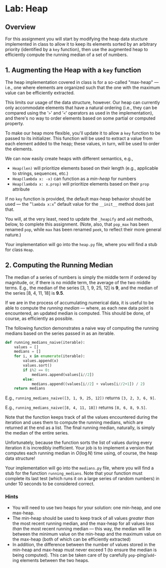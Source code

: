 # Lab: Heap

## Overview

For this assignment you will start by modifying the heap data stucture implemented in class to allow it to keep its elements sorted by an arbitrary priority (identified by a `key` function), then use the augmented heap to efficiently compute the running median of a set of numbers.


## 1. Augmenting the Heap with a `key` function

The heap implementation covered in class is for a so-called "max-heap" — i.e., one where elements are organized such that the one with the maximum value can be efficiently extracted.

This limits our usage of the data structure, however. Our heap can currently only accommodate elements that have a natural ordering (i.e., they can be compared using the '`>`' and '`<`' operators as used in the implementation), and there's no way to order elements based on some partial or computed property.

To make our heap more flexible, you'll update it to allow a `key` function to be passed to its initializer. This function will be used to extract a value from each element added to the heap; these values, in turn, will be used to order the elements. 

We can now easily create heaps with different semantics, e.g.,

- `Heap(len)` will prioritize elements based on their length (e.g., applicable to strings, sequences, etc.)
- `Heap(lambda x: -x)` can function as a *min-heap* for numbers
- `Heap(lambda x: x.prop)` will prioritize elements based on their `prop` attribute

If no `key` function is provided, the default max-heap behavior should be used — the "`lambda x:x`" default value for the `__init__` method does just that. 

You will, at the very least, need to update the `_heapify` and `add` methods, below, to complete this assignment. (Note, also, that `pop_max` has been renamed `pop`, while `max` has been renamed `peek`, to reflect their more general nature.)

Your implementation will go into the `heap.py` file, where you will find a stub for class `Heap`.


## 2. Computing the Running Median

The median of a series of numbers is simply the middle term if ordered by magnitude, or, if there is no middle term, the average of the two middle terms. E.g., the median of the series [3, 1, 9, 25, 12] is **9**, and the median of the series [8, 4, 11, 18] is **9.5**.

If we are in the process of accumulating numerical data, it is useful to be able to compute the *running median* — where, as each new data point is encountered, an updated median is computed. This should be done, of course, as efficiently as possible.

The following function demonstrates a naive way of computing the running medians based on the series passed in as an iterable.

```python
def running_medians_naive(iterable):
    values = []
    medians = []
    for i, x in enumerate(iterable):
        values.append(x)
        values.sort()
        if i%2 == 0:
            medians.append(values[i//2])
        else:
            medians.append((values[i//2] + values[i//2+1]) / 2)
    return medians
```

E.g., `running_medians_naive([3, 1, 9, 25, 12])` returns `[3, 2, 3, 6, 9]`.

E.g., `running_medians_naive([8, 4, 11, 18])` returns `[8, 6, 8, 9.5]`.

Note that the function keeps track of all the values encountered during the iteration and uses them to compute the running medians, which are returned at the end as a list. The final running median, naturally, is simply the median of the entire series.

Unfortunately, because the function sorts the list of values during every iteration it is incredibly inefficient. Your job is to implement a version that computes each running median in $O(\log N)$ time using, of course, the heap data structure!

Your implementation will go into the `medians.py` file, where you will find a stub for the function `running_medians`. Note that your function must complete its last test (which runs it on a large series of random numbers) in under 10 seconds to be considered correct.


### Hints

- You will need to use two heaps for your solution: one min-heap, and one max-heap. 
- The min-heap should be used to keep track of all values *greater than* the most recent running median, and the max-heap for all values *less than* the most recent running median — this way, the median will lie between the minimum value on the min-heap and the maximum value on the max-heap (both of which can be efficiently extracted)
- In addition, the difference between the number of values stored in the min-heap and max-heap must never exceed 1 (to ensure the median is being computed). This can be taken care of by carefully `pop`-ping/`add`-ing elements between the two heaps.
